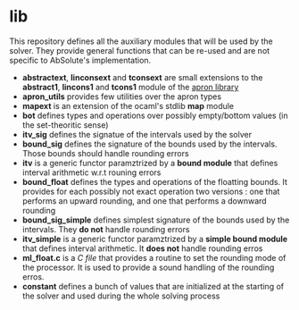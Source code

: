 # lib
This repository defines all the auxiliary modules that will be used by the solver. They provide general functions that can be re-used and are not specific to AbSolute's implementation.

- **abstractext**, **linconsext** and **tconsext** are small extensions to the **abstract1**, **lincons1** and **tcons1** module of the [apron library]( http://apron.cri.ensmp.fr/library/)
- **apron_utils** provides few utilities over the apron types
- **mapext** is an extension of the ocaml's stdlib **map** module
- **bot** defines types and operations over possibly empty/bottom values (in the set-theoritic sense)
- **itv_sig** defines the signatue of the intervals used by the solver
- **bound_sig** defines the signature of the bounds used by the intervals. Those bounds should handle rounding errors
- **itv** is a generic functor paramztrized by a **bound module** that defines interval arithmetic w.r.t rouning errors
- **bound_float** defines the types and operations of the floatting bounds. It provides for each possibly not exact operation two versions : one that performs an upward rounding, and one that performs a downward rounding
- **bound_sig_simple** defines simplest signature of the bounds used by the intervals. They **do not** handle rounding errors
- **itv_simple** is a generic functor paramztrized by a **simple bound module** that defines interval arithmetic. It **does not** handle rounding erros
- **ml_float.c** is a *C file* that provides a routine to set the rounding mode of the processor. It is used to provide a sound handling of the rounding erros.
- **constant** defines a bunch of values that are initialized at the starting of the solver and used during the whole solving process